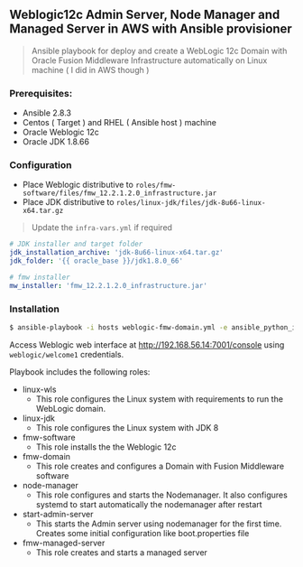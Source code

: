 ## Weblogic12c Admin Server, Node Manager and Managed Server in AWS  with Ansible provisioner

>Ansible playbook for deploy and create a WebLogic 12c Domain with Oracle Fusion Middleware Infrastructure automatically on Linux machine ( I did in AWS though )




### Prerequisites:
- Ansible 2.8.3
- Centos ( Target ) and RHEL ( Ansible host ) machine 
- Oracle Weblogic 12c
- Oracle JDK 1.8.66

### Configuration
- Place Weblogic distributive to `roles/fmw-software/files/fmw_12.2.1.2.0_infrastructure.jar`
- Place JDK distributive to `roles/linux-jdk/files/jdk-8u66-linux-x64.tar.gz`

> Update the `infra-vars.yml` if required
```yml
# JDK installer and target folder
jdk_installation_archive: 'jdk-8u66-linux-x64.tar.gz'
jdk_folder: '{{ oracle_base }}/jdk1.8.0_66'

# fmw installer
mw_installer: 'fmw_12.2.1.2.0_infrastructure.jar'
```

### Installation
```bash
$ ansible-playbook -i hosts weblogic-fmw-domain.yml -e ansible_python_interpreter=auto -v
```

Access Weblogic web interface at http://192.168.56.14:7001/console using `weblogic/welcome1` credentials.

Playbook includes the following roles:
- linux-wls
    - This role configures the Linux system with requirements to run the WebLogic domain.
- linux-jdk
    - This role configures the Linux system with JDK 8
- fmw-software
    - This role installs the the Weblogic 12c
- fmw-domain
    - This role creates and configures a Domain with Fusion Middleware software
- node-manager
    - This role configures and starts the Nodemanager. It also configures systemd to start automatically the nodemanager after restart
- start-admin-server
    - This starts the Admin server using nodemanager for the first time. Creates some initial configuration like boot.properties file
- fmw-managed-server
    - This role creates and starts a managed server
